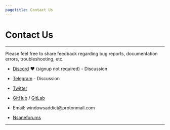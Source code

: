 ```yaml
---
pagetitle: Contact Us
---
```


# Contact Us

------------------------------------------------------------------------

Please feel free to share feedback regarding bug reports, documentation errors, troubleshooting, etc.

-   [Discord](https://discord.gg/gjJEfq7ux8) ❤️ (signup not required) - Discussion

-   [Telegram](https://t.me/Microsoft_Activation_Scripts) - Discussion

-   [Twitter](https://twitter.com/massgravel)

-   [GitHub](https://github.com/massgravel/Microsoft-Activation-Scripts) / [GitLab](https://gitlab.com/massgrave/microsoft-activation-scripts)

-   Email: windowsaddict\@protonmail.com

-   [Nsaneforums](https://nsaneforums.com/topic/316668-microsoft-activation-scripts/)

------------------------------------------------------------------------
